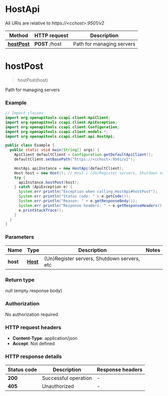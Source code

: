 # HostApi

All URIs are relative to *https://&lt;cchost&gt;:9501/v2*

| Method | HTTP request | Description |
|------------- | ------------- | -------------|
| [**hostPost**](HostApi.md#hostPost) | **POST** /host | Path for managing servers |


<a name="hostPost"></a>
# **hostPost**
> hostPost(host)

Path for managing servers

### Example
```java
// Import classes:
import org.openapitools.ccapi.client.ApiClient;
import org.openapitools.ccapi.client.ApiException;
import org.openapitools.ccapi.client.Configuration;
import org.openapitools.ccapi.client.models.*;
import org.openapitools.ccapi.client.api.HostApi;

public class Example {
  public static void main(String[] args) {
    ApiClient defaultClient = Configuration.getDefaultApiClient();
    defaultClient.setBasePath("https://<cchost>:9501/v2");

    HostApi apiInstance = new HostApi(defaultClient);
    Host host = new Host(); // Host | (Un)Register servers, Shutdown servers, etc
    try {
      apiInstance.hostPost(host);
    } catch (ApiException e) {
      System.err.println("Exception when calling HostApi#hostPost");
      System.err.println("Status code: " + e.getCode());
      System.err.println("Reason: " + e.getResponseBody());
      System.err.println("Response headers: " + e.getResponseHeaders());
      e.printStackTrace();
    }
  }
}
```

### Parameters

| Name | Type | Description  | Notes |
|------------- | ------------- | ------------- | -------------|
| **host** | [**Host**](Host.md)| (Un)Register servers, Shutdown servers, etc | |

### Return type

null (empty response body)

### Authorization

No authorization required

### HTTP request headers

 - **Content-Type**: application/json
 - **Accept**: Not defined

### HTTP response details
| Status code | Description | Response headers |
|-------------|-------------|------------------|
| **200** | Successful operation |  -  |
| **405** | Unauthorized |  -  |

